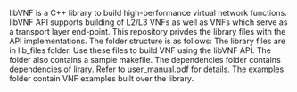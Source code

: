 libVNF is a C++ library to build high-performance virtual network functions. libVNF API supports building of L2/L3 VNFs as well as VNFs which serve as a transport layer end-point.
This repository privdes the library files with the API implementations.
The folder structure is as follows:
The library files are in lib_files folder. Use these files to build VNF using the libVNF API. The folder also contains a sample makefile.
The dependencies folder contains dependencies of lirary. Refer to user_manual.pdf for details.
The examples folder contain VNF examples built over the library.

